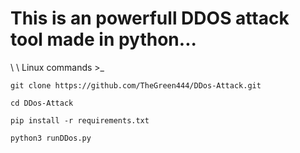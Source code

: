 # This is an powerfull DDOS attack tool made in python...
\\
\\
  Linux commands >_

    git clone https://github.com/TheGreen444/DDos-Attack.git

    cd DDos-Attack

    pip install -r requirements.txt

    python3 runDDos.py
